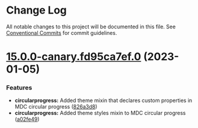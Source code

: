 # Change Log

All notable changes to this project will be documented in this file.
See [Conventional Commits](https://conventionalcommits.org) for commit guidelines.

# [15.0.0-canary.fd95ca7ef.0](https://github.com/material-components/material-components-web/compare/v14.0.0...v15.0.0-canary.fd95ca7ef.0) (2023-01-05)


### Features

* **circularprogress:** Added theme mixin that declares custom properties in MDC circular progress ([826a3d8](https://github.com/material-components/material-components-web/commit/826a3d8bede847f254702f7e652720b84d39234d))
* **circularprogress:** Added theme styles mixin to MDC circular progress ([a02fe49](https://github.com/material-components/material-components-web/commit/a02fe49d397ba74b848b05b788f865193715d1bc))
